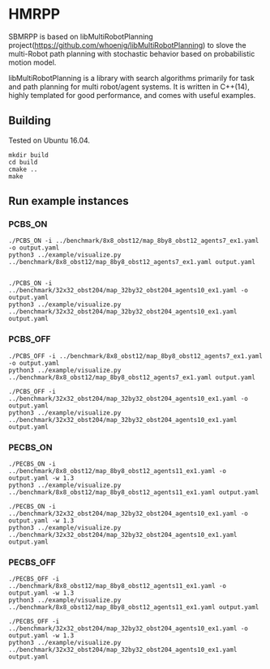 
# HMRPP
SBMRPP is based on libMultiRobotPlanning project(https://github.com/whoenig/libMultiRobotPlanning) to slove the multi-Robot path planning with stochastic behavior based on probabilistic motion model.


libMultiRobotPlanning is a library with search algorithms primarily for task and path planning for multi robot/agent systems.
It is written in C++(14), highly templated for good performance, and comes with useful examples.

## Building

Tested on Ubuntu 16.04.

```
mkdir build
cd build
cmake ..
make
```

## Run example instances

### PCBS_ON

````
./PCBS_ON -i ../benchmark/8x8_obst12/map_8by8_obst12_agents7_ex1.yaml -o output.yaml
python3 ../example/visualize.py ../benchmark/8x8_obst12/map_8by8_obst12_agents7_ex1.yaml output.yaml


./PCBS_ON -i ../benchmark/32x32_obst204/map_32by32_obst204_agents10_ex1.yaml -o output.yaml
python3 ../example/visualize.py ../benchmark/32x32_obst204/map_32by32_obst204_agents10_ex1.yaml output.yaml
````

### PCBS_OFF

````
./PCBS_OFF -i ../benchmark/8x8_obst12/map_8by8_obst12_agents7_ex1.yaml -o output.yaml
python3 ../example/visualize.py ../benchmark/8x8_obst12/map_8by8_obst12_agents7_ex1.yaml output.yaml

./PCBS_OFF -i ../benchmark/32x32_obst204/map_32by32_obst204_agents10_ex1.yaml -o output.yaml
python3 ../example/visualize.py ../benchmark/32x32_obst204/map_32by32_obst204_agents10_ex1.yaml output.yaml
````

### PECBS_ON

````
./PECBS_ON -i ../benchmark/8x8_obst12/map_8by8_obst12_agents11_ex1.yaml -o output.yaml -w 1.3
python3 ../example/visualize.py ../benchmark/8x8_obst12/map_8by8_obst12_agents11_ex1.yaml output.yaml

./PECBS_ON -i ../benchmark/32x32_obst204/map_32by32_obst204_agents10_ex1.yaml -o output.yaml -w 1.3
python3 ../example/visualize.py ../benchmark/32x32_obst204/map_32by32_obst204_agents10_ex1.yaml output.yaml
````

### PECBS_OFF

````
./PECBS_OFF -i ../benchmark/8x8_obst12/map_8by8_obst12_agents11_ex1.yaml -o output.yaml -w 1.3
python3 ../example/visualize.py ../benchmark/8x8_obst12/map_8by8_obst12_agents11_ex1.yaml output.yaml

./PECBS_OFF -i ../benchmark/32x32_obst204/map_32by32_obst204_agents10_ex1.yaml -o output.yaml -w 1.3
python3 ../example/visualize.py ../benchmark/32x32_obst204/map_32by32_obst204_agents10_ex1.yaml output.yaml
````

